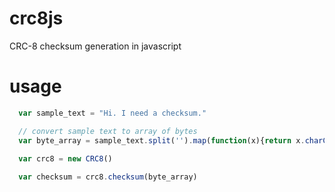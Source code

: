 crc8js
======

CRC-8 checksum generation in javascript


usage
======

```javascript
  var sample_text = "Hi. I need a checksum."

  // convert sample text to array of bytes
  var byte_array = sample_text.split('').map(function(x){return x.charCodeAt(0)})

  var crc8 = new CRC8()
  
  var checksum = crc8.checksum(byte_array)

```
